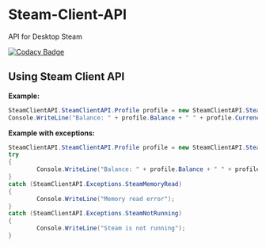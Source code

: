 # Steam-Client-API
API for Desktop Steam

[![Codacy Badge](https://app.codacy.com/project/badge/Grade/dd1774b107464d3e9f4805df8ecdf135)](https://www.codacy.com/gh/Nekiplay/Steam-Client-API/dashboard?utm_source=github.com&amp;utm_medium=referral&amp;utm_content=Nekiplay/Steam-Client-API&amp;utm_campaign=Badge_Grade)

## Using Steam Client API

**Example:**
```C#
SteamClientAPI.SteamClientAPI.Profile profile = new SteamClientAPI.SteamClientAPI.Profile();
Console.WriteLine("Balance: " + profile.Balance + " " + profile.Currency);
```

**Example with exceptions:**
```C#
SteamClientAPI.SteamClientAPI.Profile profile = new SteamClientAPI.SteamClientAPI.Profile();
try
{
        Console.WriteLine("Balance: " + profile.Balance + " " + profile.Currency);
}
catch (SteamClientAPI.Exceptions.SteamMemoryRead)
{
        Console.WriteLine("Memory read error");
}
catch (SteamClientAPI.Exceptions.SteamNotRunning)
{
        Console.WriteLine("Steam is not running");
}
```
